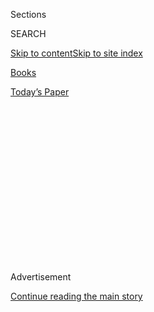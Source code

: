 <div id="app">

<div>

<div>

<div>

<div class="NYTAppHideMasthead css-1q2w90k e1suatyy0">

<div class="section css-ui9rw0 e1suatyy2">

<div class="css-eph4ug er09x8g0">

<div class="css-6n7j50">

</div>

<span class="css-1dv1kvn">Sections</span>

<div class="css-10488qs">

<span class="css-1dv1kvn">SEARCH</span>

</div>

[Skip to content](#site-content)[Skip to site
index](#site-index)

</div>

<div id="masthead-section-label" class="css-1wr3we4 eaxe0e00">

[Books](https://www.nytimes.com/section/books)

</div>

<div class="css-10698na e1huz5gh0">

</div>

</div>

<div id="masthead-bar-one" class="section hasLinks css-15hmgas e1csuq9d3">

<div class="css-uqyvli e1csuq9d0">

</div>

<div class="css-1uqjmks e1csuq9d1">

</div>

<div class="css-9e9ivx">

[](https://myaccount.nytimes.com/auth/login?response_type=cookie&client_id=vi)

</div>

<div class="css-1bvtpon e1csuq9d2">

[Today’s
Paper](https://www.nytimes.com/section/todayspaper)

</div>

</div>

</div>

</div>

<div data-aria-hidden="false">

<div id="site-content" data-role="main">

<div>

<div class="css-1aor85t" style="opacity:0.000000001;z-index:-1;visibility:hidden">

<div class="css-1hqnpie">

<div class="css-epjblv">

<span class="css-17xtcya">[Books](/section/books)</span><span class="css-x15j1o">|</span><span class="css-fwqvlz">Hilary
Mantel’s Triumphant New Novel Brings Thomas Cromwell Across the Finish
Line</span>

</div>

<div class="css-k008qs">

<div class="css-1iwv8en">

<span class="css-18z7m18"></span>

<div>

</div>

</div>

<span class="css-1n6z4y">https://nyti.ms/32KmtHs</span>

<div class="css-1705lsu">

<div class="css-4xjgmj">

<div class="css-4skfbu" data-role="toolbar" data-aria-label="Social Media Share buttons, Save button, and Comments Panel with current comment count" data-testid="share-tools">

  - 
  - 
  - 
  - 
    
    <div class="css-6n7j50">
    
    </div>

  - 
  - 

</div>

</div>

</div>

</div>

</div>

</div>

<div id="NYT_TOP_BANNER_REGION" class="css-13pd83m">

</div>

<div id="top-wrapper" class="css-1sy8kpn">

<div id="top-slug" class="css-l9onyx">

Advertisement

</div>

[Continue reading the main
story](#after-top)

<div class="ad top-wrapper" style="text-align:center;height:100%;display:block;min-height:250px">

<div id="top" class="place-ad" data-position="top" data-size-key="top">

</div>

</div>

<div id="after-top">

</div>

</div>

<div id="sponsor-wrapper" class="css-1hyfx7x">

<div id="sponsor-slug" class="css-19vbshk">

Supported by

</div>

[Continue reading the main
story](#after-sponsor)

<div id="sponsor" class="ad sponsor-wrapper" style="text-align:center;height:100%;display:block">

</div>

<div id="after-sponsor">

</div>

</div>

[Books of The
Times](/column/books-of-the-times "Books of The Times")

<div class="css-1vkm6nb ehdk2mb0">

# Hilary Mantel’s Triumphant New Novel Brings Thomas Cromwell Across the Finish Line

</div>

<div class="css-xt80pu e12qa4dv0">

<div class="css-18e8msd">

<div class="css-vp77d3 epjyd6m0">

<div class="css-1baulvz">

By [<span class="css-1baulvz last-byline" itemprop="name">Parul
Sehgal</span>](https://www.nytimes.com/by/parul-sehgal)

</div>

</div>

  - 
    
    <div class="css-ld3wwf e16638kd2">
    
    March 3,
    2020
    
    </div>

  - 
    
    <div class="css-4xjgmj">
    
    <div class="css-d8bdto" data-role="toolbar" data-aria-label="Social Media Share buttons, Save button, and Comments Panel with current comment count" data-testid="share-tools">
    
      - 
      - 
      - 
      - 
        
        <div class="css-6n7j50">
        
        </div>
    
      - 
      - 
    
    </div>
    
    </div>

</div>

</div>

<div class="css-79elbk" data-testid="photoviewer-wrapper">

<div class="css-z3e15g" data-testid="photoviewer-wrapper-hidden">

</div>

<div class="css-1a48zt4 ehw59r15" data-testid="photoviewer-children">

![<span class="css-cnj6d5 e1z0qqy90" itemprop="copyrightHolder"><span class="css-1ly73wi e1tej78p0">Credit...</span><span><span>Patricia
Wall/The New York
Times</span></span></span>](https://static01.nyt.com/images/2020/03/04/books/03bookmantel1/03bookmantel1-articleLarge.jpg?quality=75&auto=webp&disable=upscale)

</div>

</div>

<div class="css-170u9t6">

<div class="css-u7fh8e">

<div class="css-79elbk">

Buy Book<span data-aria-hidden="true">
    ▾</span>

  - [Amazon](https://www.amazon.com/gp/search?index=books&tag=NYTBSREV-20&field-keywords=The+Mirror+and+the+Light+Hilary+Mantel)
  - [Apple
    Books](https://du-gae-books-dot-nyt-du-prd.appspot.com/buy?title=The+Mirror+and+the+Light&author=Hilary+Mantel)
  - [Barnes and
    Noble](https://www.anrdoezrs.net/click-7990613-11819508?url=https%3A%2F%2Fwww.barnesandnoble.com%2Fw%2F%3Fean%3D9780805096606)
  - [Books-A-Million](https://www.anrdoezrs.net/click-7990613-35140?url=https%3A%2F%2Fwww.booksamillion.com%2Fp%2FThe%2BMirror%2Band%2Bthe%2BLight%2FHilary%2BMantel%2F9780805096606)
  - [Bookshop](https://bookshop.org/a/3546/9780805096606)
  - [Indiebound](https://www.indiebound.org/book/9780805096606?aff=NYT)

</div>

When you purchase an independently reviewed book through our site, we
earn an affiliate
commission.

</div>

</div>

<div class="section meteredContent css-1r7ky0e" name="articleBody" itemprop="articleBody">

<div class="css-1fanzo5 StoryBodyCompanionColumn">

<div class="css-53u6y8">

How suitably some writers come named. Muriel Spark, of the scorching
short fiction. Judy Blume, of stories of young girls coming of age. Ann
Patchett, in whose work families desperately try to repair their
tattered ties.

Then there is Hilary Mantel, the author of several books, including an
acclaimed suite of novels set in Tudor England, in whose own name can be
discerned her themes — of cloaking and secrecy, the weight of
responsibility — and, as it happens, the particular pleasure of
submitting to her lavish and gory imagination.

When a hawk makes a kill, it drapes its wings over its prey, concealing
it from other predators. This gesture is called “mantling,” and it’s a
fine description of reading Mantel’s work. The world is blotted out as
you are enveloped in the sweep of a story rich with conquest, conspiracy
and mazy human psychology.

“The Mirror and the Light” is the triumphant capstone to Mantel’s
trilogy on Thomas Cromwell, the son of a blacksmith who rose to become
the consigliere of Henry VIII and architect of the English Reformation.
It’s a story that could be the stuff of venerable and fusty historical
fiction, but Mantel clears away the cobwebs. Missing are the archaic
dialogue and laborious scene-setting, the dense clutter of details
signaling diligent research. “Wolf Hall,” [the first book in the
series](https://www.nytimes.com/2009/10/05/books/05maslin.html), begins
mid-scene, in a galloping present tense. Cromwell is a teenager and
lying in his own vomit, enduring one of his father’s brutal beatings.
His eyes leak blood; he is frightened that he has gone blind. It is the
last time we will encounter him with his vision obscured.

</div>

</div>

<div class="css-1fanzo5 StoryBodyCompanionColumn">

<div class="css-53u6y8">

He flees home, and from that moment on, he will distinguish himself with
an ability to perceive a path for himself, to seize opportunity in the
midst of chaos. He searches for the nearest war and enlists as a
mercenary (“at least, as a soldier of King Louis, he was paid to receive
blows”). He serves in the counting houses of Italy and the banks of
Antwerp, rises to become the right hand of the doomed Cardinal Wolsey
and later the king himself.

\[ *Read* [*The Times’s
profile*](https://www.nytimes.com/2020/02/24/books/hilary-mantel-mirror-and-the-light-thomas-cromwell.html)
*of Hilary Mantel.* \]

Mantel is often grouped with writers of historical fiction, like
Penelope Fitzgerald. The more apt, and useful, comparison might be with
Robert Caro, the biographer of Robert Moses and Lyndon Johnson, the
great anatomizer of political power. They share an interest in what
power reveals and conceals in human character. Intimate knowledge, of
the self and others, is among Cromwell’s most reliable weapons. “Tell me
what you want, I’ll get it” is his mantra. But his subtlety, his crooked
genius, lies in never needing to be told; he divines what you desire,
before you know it yourself. He can render himself indispensable, and
perhaps start suggesting to you what you *should* want.

</div>

</div>

<div class="css-79elbk" data-testid="photoviewer-wrapper">

<div class="css-z3e15g" data-testid="photoviewer-wrapper-hidden">

</div>

<div class="css-1a48zt4 ehw59r15" data-testid="photoviewer-children">

![<span class="css-16f3y1r e13ogyst0" data-aria-hidden="true">Hilary
Mantel, whose new novel, “The Mirror and the Light,” concludes her
trilogy about the life of Thomas
Cromwell.</span><span class="css-cnj6d5 e1z0qqy90" itemprop="copyrightHolder"><span class="css-1ly73wi e1tej78p0">Credit...</span><span>Ellie
Smith for The New York
Times</span></span>](https://static01.nyt.com/images/2020/03/04/books/04Book-Mantel/04Book-Mantel-articleLarge.jpg?quality=75&auto=webp&disable=upscale)

</div>

</div>

<div class="css-1fanzo5 StoryBodyCompanionColumn">

<div class="css-53u6y8">

The curtain here rises on Cromwell in 1536. He is 50 years old, rich
beyond all his imagining and very much alone. A sickness carried off his
wife and two daughters years ago. He is the king’s chief confidant and
fixer, although his primary duty is now “to get the king new wives and
dispose of the old.” He admits: “I am running out of ladies.”

Henry is desperate for a male heir. He divorced his first wife,
Katherine of Aragon — forcing a split between Rome and the Church of
England. His second wife, Anne Boleyn, mother of Elizabeth and the
charismatic antagonist of the first two novels, has been beheaded for
adultery. Cromwell was instrumental in bringing Anne to trial, which we
saw in the second volume, [“Bring Up the
Bodies.”](https://www.nytimes.com/2012/05/27/books/review/bring-up-the-bodies-by-hilary-mantel.html)
He rounded up her alleged lovers (including her brother) and squeezed
out confessions. Whether they were true or trumped up is never known. A
blacksmith makes his own tools, Mantel writes. Rumor and insinuation are
Cromwell’s favorites; he throws what mud he can and sees what sticks.

</div>

</div>

<div class="css-1fanzo5 StoryBodyCompanionColumn">

<div class="css-53u6y8">

When “The Mirror and the Light” begins, Cromwell has never been more
beloved to the king, who is now free to marry the docile Jane Seymour.
It is the beginning of Cromwell’s undoing. A man who has worked in the
shadows is now too visible, envied and feared. Tax rebellions spring up
in the north. There’s a movement to advance Henry’s first child, Mary,
as his heir. Seymour dies, after producing a son, and another wife must
be sought. Cromwell chooses one for the king, and chooses badly. Anne of
Cleves, selected to broker an alliance with Germany, cannot hide her
distaste for Henry. Worry and guilt begin to gnaw at Cromwell. “Dead
queens blink at him, from behind their broken mirrors.” Wolves gather
outside his door.

At more than 700 pages, this is the longest book in the series, the most
mournful — and the slackest. It lacks the formal play (and humor) of
“Wolf Hall” and the ruthless compression of “Bring Up the Bodies,”
which tracked the events of just one year, culminating in Boleyn’s
beheading. “I like books in which things happen,” Mantel said in her
2015 Paris Review interview. “I don’t have pages and pages in which I
say, ‘Cromwell thought.’ I tell you what he says, I tell you what he
does, and you read between the lines.”

This new novel is a different creature — *Cromwell* is a different
creature, less tentative and more ruminative. For pages and pages, he
dwells on the past, on his childhood — that beating on the cobblestones.
The startling**,** bony style of the first two books has been abandoned.
The prose is plush, the sentences longer and more adorned, tricked out
with little tassels and extended metaphors. Even as certain pages proved
a slog, certain scenes repetitive, even as I entertained heretical
thoughts about pruning certain sections, or striking them entirely,
these choices follow a certain logic.

This is not a younger man’s book, not a book of striving. It is a novel
of late middle age, a novel of preserving what one has seized — of
fighting off young, hungry men who remind you of yourself, who will use
your own methods against you. Above all, it is a novel of living with
the dead. Mantel names the deceased in her dramatis personae at the
beginning of her books; how that list has grown.

“A man’s power is in the half-light,” Cromwell thinks to himself. “It is
the absence of facts that frightens people: the gap you open, into which
they pour their fears, fantasies, desires.” This is the art of the
tactician but also the novelist. For more than a decade, Mantel has
immersed her readers in the life of Cromwell, writing very close to the
historical record and correcting the record where she has deemed
necessary. It is too facile to regard the man as a Machiavellian monster
of self-interest, she has argued. In his road-building projects that
employed the poor lie the foundations of the welfare state. The son of a
blacksmith broke with the orthodoxy of the time to insist that poverty
was the product of circumstance, not character. But the magnetism of
these books derives not from its mountain of facts but from its elisions
— all those gaps in our knowledge and understanding. How do we square
Cromwell’s cruelty with his intense, almost disabling desire to protect
the vulnerable, all the lost, “roaring boys” he gave quarter and
instruction? Has any character seen women, *liked* women, enjoyed their
conversation and stratagems quite so much as he? Has anyone used them
with such cold efficiency?

When we praise characters, we often say they “feel real.” But the
enduring characters are always elusive. What *does* Ibsen’s Hedda Gabler
want? Or Elena Ferrante’s Lila? They cannot be so easily reconciled, nor
do they stay neatly quarantined in their narratives. They trouble us;
they haunt. Their questions become our own. No more so than with
Cromwell, one of literature’s great ambiguous characters. Till the end,
he is full of surprises. When the wolves finally catch up to him and
haul him off to the Tower of London on charges of treason, the plot and
arrest are handled so smoothly, he can’t help but marvel: “You would
think he had done it himself.”

</div>

</div>

</div>

<div>

</div>

<div>

</div>

<div>

</div>

<div>

<div id="bottom-wrapper" class="css-1ede5it">

<div id="bottom-slug" class="css-l9onyx">

Advertisement

</div>

[Continue reading the main
story](#after-bottom)

<div id="bottom" class="ad bottom-wrapper" style="text-align:center;height:100%;display:block;min-height:90px">

</div>

<div id="after-bottom">

</div>

</div>

</div>

</div>

</div>

## Site Index

<div>

</div>

## Site Information Navigation

  - [© <span>2020</span> <span>The New York Times
    Company</span>](https://help.nytimes.com/hc/en-us/articles/115014792127-Copyright-notice)

<!-- end list -->

  - [NYTCo](https://www.nytco.com/)
  - [Contact
    Us](https://help.nytimes.com/hc/en-us/articles/115015385887-Contact-Us)
  - [Work with us](https://www.nytco.com/careers/)
  - [Advertise](https://nytmediakit.com/)
  - [T Brand Studio](http://www.tbrandstudio.com/)
  - [Your Ad
    Choices](https://www.nytimes.com/privacy/cookie-policy#how-do-i-manage-trackers)
  - [Privacy](https://www.nytimes.com/privacy)
  - [Terms of
    Service](https://help.nytimes.com/hc/en-us/articles/115014893428-Terms-of-service)
  - [Terms of
    Sale](https://help.nytimes.com/hc/en-us/articles/115014893968-Terms-of-sale)
  - [Site
    Map](https://spiderbites.nytimes.com)
  - [Help](https://help.nytimes.com/hc/en-us)
  - [Subscriptions](https://www.nytimes.com/subscription?campaignId=37WXW)

</div>

</div>

</div>

</div>

